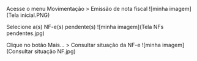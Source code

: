 Acesse o menu Movimentação > Emissão de nota fiscal
![minha imagem](Tela inicial.PNG)

Selecione a(s) NF-e(s) pendente(s) 
![minha imagem](Tela NFs pendentes.jpg)

Clique no botão Mais... > Consultar situação da NF-e
![minha imagem](Consultar situação NF.jpg)
